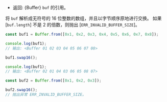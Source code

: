 <!-- YAML
added: v5.10.0
-->

* 返回: {Buffer} `buf` 的引用。

将 `buf` 解析成无符号的 16 位整数的数组，并且以字节顺序原地进行交换。
如果 [`buf.length`] 不是 2 的倍数，则抛出 [`ERR_INVALID_BUFFER_SIZE`]。

```js
const buf1 = Buffer.from([0x1, 0x2, 0x3, 0x4, 0x5, 0x6, 0x7, 0x8]);

console.log(buf1);
// 输出: <Buffer 01 02 03 04 05 06 07 08>

buf1.swap16();

console.log(buf1);
// 输出: <Buffer 02 01 04 03 06 05 08 07>

const buf2 = Buffer.from([0x1, 0x2, 0x3]);

buf2.swap16();
// 抛出异常 ERR_INVALID_BUFFER_SIZE。
```

